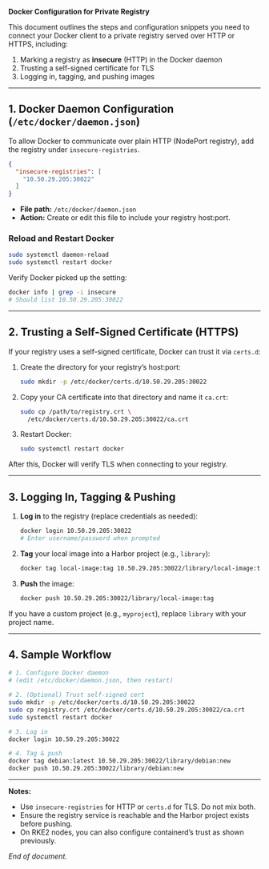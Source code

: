 **Docker Configuration for Private Registry**

This document outlines the steps and configuration snippets you need to connect your Docker client to a private registry served over HTTP or HTTPS, including:

1. Marking a registry as **insecure** (HTTP) in the Docker daemon
2. Trusting a self-signed certificate for TLS
3. Logging in, tagging, and pushing images

---

## 1. Docker Daemon Configuration (`/etc/docker/daemon.json`)

To allow Docker to communicate over plain HTTP (NodePort registry), add the registry under `insecure-registries`.

```json
{
  "insecure-registries": [
    "10.50.29.205:30022"
  ]
}
```

- **File path:** `/etc/docker/daemon.json`
- **Action:** Create or edit this file to include your registry host:port.

### Reload and Restart Docker

```bash
sudo systemctl daemon-reload
sudo systemctl restart docker
```

Verify Docker picked up the setting:

```bash
docker info | grep -i insecure
# Should list 10.50.29.205:30022
```

---

## 2. Trusting a Self-Signed Certificate (HTTPS)

If your registry uses a self-signed certificate, Docker can trust it via `certs.d`:

1. Create the directory for your registry’s host:port:

   ```bash
   sudo mkdir -p /etc/docker/certs.d/10.50.29.205:30022
   ```

2. Copy your CA certificate into that directory and name it `ca.crt`:

   ```bash
   sudo cp /path/to/registry.crt \
     /etc/docker/certs.d/10.50.29.205:30022/ca.crt
   ```

3. Restart Docker:

   ```bash
   sudo systemctl restart docker
   ```

After this, Docker will verify TLS when connecting to your registry.

---

## 3. Logging In, Tagging & Pushing

1. **Log in** to the registry (replace credentials as needed):

   ```bash
   docker login 10.50.29.205:30022
   # Enter username/password when prompted
   ```

2. **Tag** your local image into a Harbor project (e.g., `library`):

   ```bash
   docker tag local-image:tag 10.50.29.205:30022/library/local-image:tag
   ```

3. **Push** the image:

   ```bash
   docker push 10.50.29.205:30022/library/local-image:tag
   ```

If you have a custom project (e.g., `myproject`), replace `library` with your project name.

---

## 4. Sample Workflow

```bash
# 1. Configure Docker daemon
# (edit /etc/docker/daemon.json, then restart)

# 2. (Optional) Trust self-signed cert
sudo mkdir -p /etc/docker/certs.d/10.50.29.205:30022
sudo cp registry.crt /etc/docker/certs.d/10.50.29.205:30022/ca.crt
sudo systemctl restart docker

# 3. Log in
docker login 10.50.29.205:30022

# 4. Tag & push
docker tag debian:latest 10.50.29.205:30022/library/debian:new
docker push 10.50.29.205:30022/library/debian:new
```

---

**Notes:**

- Use `insecure-registries` for HTTP or `certs.d` for TLS. Do not mix both.
- Ensure the registry service is reachable and the Harbor project exists before pushing.
- On RKE2 nodes, you can also configure containerd’s trust as shown previously.

*End of document.*

